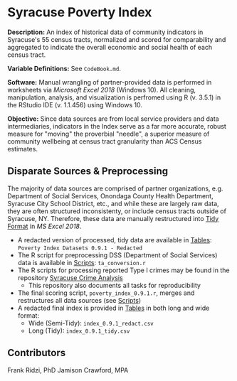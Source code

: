 # Syracuse Poverty Index

**Description:** An index of historical data of community indicators in Syracuse's 55 census tracts, normalized and scored for comparability and aggregated to indicate the overall economic and social health of each census tract.

**Variable Definitions:** See `CodeBook.md`.

**Software:** Manual wrangling of partner-provided data is performed in worksheets via *Microsoft Excel 2018* (Windows 10).
All cleaning, manipulation, analysis, and visualization is perfromed using R (v. 3.5.1) in the RStudio IDE (v. 1.1.456) using Windows 10.

**Objective:** Since data sources are from local service providers and data intermediaries, indicators in the Index serve as a far more accurate, robust measure for "moving" the proverbial "needle", a superior measure of community wellbeing at census tract granularity than ACS Census estimates.

## Disparate Sources & Preprocessing

The majority of data sources are comprised of partner organizations, e.g. Department of Social Services, Onondaga County Health Department, Syracuse City School District, etc., and while these are largely raw data, they are often structured inconsistenty, or include census tracts outside of Syracuse, NY. Therefore, these data are manually restructured into [Tidy Format](https://vita.had.co.nz/papers/tidy-data.pdf) in *MS Excel 2018*.

* A redacted version of processed, tidy data are available in [Tables](https://github.com/jamisoncrawford/Syracuse-Poverty-Index/tree/master/Tables): `Poverty Index Datasets 0.9.1 - Redacted`
* The R script for preprocessing DSS (Department of Social Services) data is available in [Scripts](https://github.com/jamisoncrawford/Syracuse-Poverty-Index/tree/master/Scripts): `ta_conversion.r`
* The R scripts for processing reported Type I crimes may be found in the repository [Syracuse Crime Analysis](https://github.com/jamisoncrawford/Syracuse-Crime-Analysis)
    - This repository also documents all tasks for reproducibility
* The final scoring script, `poverty_index_0.9.1.r`, merges and restructures all data sources (see [Scripts](https://github.com/jamisoncrawford/Syracuse-Poverty-Index/tree/master/Scripts))
* A redacted final index is provided in [Tables](https://github.com/jamisoncrawford/Syracuse-Poverty-Index/tree/master/Tables) in both long and wide format:
    - Wide (Semi-Tidy): `index_0.9.1_redact.csv`
    - Long (Tidy): `index_0.9.1_tidy.csv`

## Contributors

Frank Ridzi, PhD
Jamison Crawford, MPA
